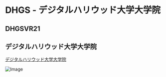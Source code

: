 # DHGS - デジタルハリウッド大学大学院

## DHGSVR21

## デジタルハリウッド大学大学院

[デジタルハリウッド大学大学院](https://gs.dhw.ac.jp/education/dcm/) 


![Image](https://akihiko.shirai.as/dhgs/avatar2021Nov.png)


